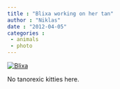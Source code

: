 ```yaml
---
title : "Blixa working on her tan"
author : "Niklas"
date : "2012-04-05"
categories : 
 - animals
 - photo
---
```


[![Blixa](http://farm8.staticflickr.com/7122/7045081919_b3b3a6e021_z.jpg)](http://www.flickr.com/photos/pivic/7045081919)

No tanorexic kitties here.
